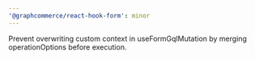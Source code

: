 ```yaml
---
'@graphcommerce/react-hook-form': minor
---
```


Prevent overwriting custom context in useFormGqlMutation by merging operationOptions before execution.
